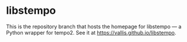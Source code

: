 libstempo
=========

This is the repository branch that hosts the homepage for libstempo — a Python wrapper for tempo2.
See it at https://vallis.github.io/libstempo.
